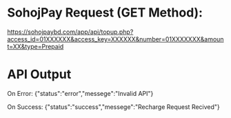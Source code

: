 # SohojPay Request (GET Method):
https://sohojpaybd.com/app/api/topup.php?access_id=01XXXXXX&access_key=XXXXXX&number=01XXXXXXX&amount=XX&type=Prepaid

# API Output
On Error:
{"status":"error","messege":"Invalid API"}

On Success:
{"status":"success","messege":"Recharge Request Recived"}

